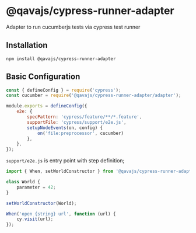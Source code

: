 # @qavajs/cypress-runner-adapter
Adapter to run cucumberjs tests via cypress test runner

## Installation

```
npm install @qavajs/cypress-runner-adapter
```

## Basic Configuration

```javascript
const { defineConfig } = require('cypress');
const cucumber = require('@qavajs/cypress-runner-adapter/adapter');

module.exports = defineConfig({
    e2e: {
        specPattern: 'cypress/feature/**/*.feature',
        supportFile: 'cypress/support/e2e.js',
        setupNodeEvents(on, config) {
            on('file:preprocessor', cucumber)
        },
    },
});
```

`support/e2e.js` is entry point with step definition;

```javascript
import { When, setWorldConstructor } from '@qavajs/cypress-runner-adapter';

class World {
    parameter = 42;
}

setWorldConstructor(World);

When('open {string} url', function (url) {
    cy.visit(url);
});
```
